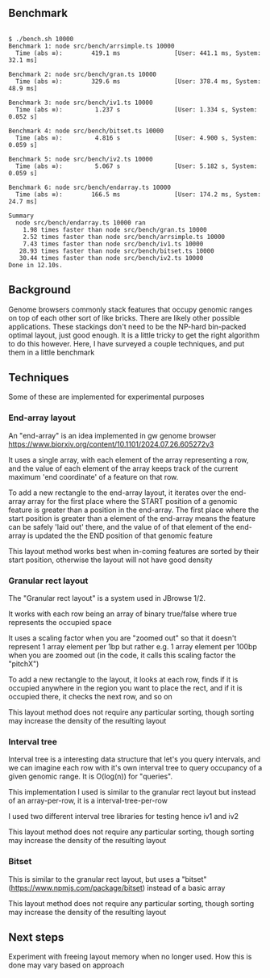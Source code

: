 ## Benchmark

```

$ ./bench.sh 10000
Benchmark 1: node src/bench/arrsimple.ts 10000
  Time (abs ≡):        419.1 ms               [User: 441.1 ms, System: 32.1 ms]

Benchmark 2: node src/bench/gran.ts 10000
  Time (abs ≡):        329.6 ms               [User: 378.4 ms, System: 48.9 ms]

Benchmark 3: node src/bench/iv1.ts 10000
  Time (abs ≡):         1.237 s               [User: 1.334 s, System: 0.052 s]

Benchmark 4: node src/bench/bitset.ts 10000
  Time (abs ≡):         4.816 s               [User: 4.900 s, System: 0.059 s]

Benchmark 5: node src/bench/iv2.ts 10000
  Time (abs ≡):         5.067 s               [User: 5.182 s, System: 0.059 s]

Benchmark 6: node src/bench/endarray.ts 10000
  Time (abs ≡):        166.5 ms               [User: 174.2 ms, System: 24.7 ms]

Summary
  node src/bench/endarray.ts 10000 ran
    1.98 times faster than node src/bench/gran.ts 10000
    2.52 times faster than node src/bench/arrsimple.ts 10000
    7.43 times faster than node src/bench/iv1.ts 10000
   28.93 times faster than node src/bench/bitset.ts 10000
   30.44 times faster than node src/bench/iv2.ts 10000
Done in 12.10s.
```

## Background

Genome browsers commonly stack features that occupy genomic ranges on top of
each other sort of like bricks. There are likely other possible applications.
These stackings don't need to be the NP-hard bin-packed optimal layout, just
good enough. It is a little tricky to get the right algorithm to do this
however. Here, I have surveyed a couple techniques, and put them in a little
benchmark

## Techniques

Some of these are implemented for experimental purposes

### End-array layout

An "end-array" is an idea implemented in gw genome browser
https://www.biorxiv.org/content/10.1101/2024.07.26.605272v3

It uses a single array, with each element of the array representing a row, and
the value of each element of the array keeps track of the current maximum 'end
coordinate' of a feature on that row.

To add a new rectangle to the end-array layout, it iterates over the end-array
array for the first place where the START position of a genomic feature is
greater than a position in the end-array. The first place where the start
position is greater than a element of the end-array means the feature can be
safely 'laid out' there, and the value of of that element of the end-array is
updated the the END position of that genomic feature

This layout method works best when in-coming features are sorted by their start
position, otherwise the layout will not have good density

### Granular rect layout

The "Granular rect layout" is a system used in JBrowse 1/2.

It works with each row being an array of binary true/false where true represents
the occupied space

It uses a scaling factor when you are "zoomed out" so that it doesn't represent
1 array element per 1bp but rather e.g. 1 array element per 100bp when you are
zoomed out (in the code, it calls this scaling factor the "pitchX")

To add a new rectangle to the layout, it looks at each row, finds if it is
occupied anywhere in the region you want to place the rect, and if it is
occupied there, it checks the next row, and so on

This layout method does not require any particular sorting, though sorting may
increase the density of the resulting layout

### Interval tree

Interval tree is a interesting data structure that let's you query intervals,
and we can imagine each row with it's own interval tree to query occupancy of a
given genomic range. It is O(log(n)) for "queries".

This implementation I used is similar to the granular rect layout but instead of
an array-per-row, it is a interval-tree-per-row

I used two different interval tree libraries for testing hence iv1 and iv2

This layout method does not require any particular sorting, though sorting may
increase the density of the resulting layout

### Bitset

This is similar to the granular rect layout, but uses a "bitset"
(https://www.npmjs.com/package/bitset) instead of a basic array

This layout method does not require any particular sorting, though sorting may
increase the density of the resulting layout

## Next steps

Experiment with freeing layout memory when no longer used. How this is done may
vary based on approach
